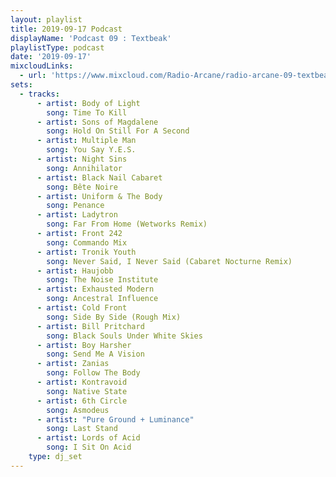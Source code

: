 ```yaml
---
layout: playlist
title: 2019-09-17 Podcast
displayName: 'Podcast 09 : Textbeak'
playlistType: podcast
date: '2019-09-17'
mixcloudLinks:
  - url: 'https://www.mixcloud.com/Radio-Arcane/radio-arcane-09-textbeak'
sets:
  - tracks:
      - artist: Body of Light
        song: Time To Kill
      - artist: Sons of Magdalene
        song: Hold On Still For A Second
      - artist: Multiple Man
        song: You Say Y.E.S.
      - artist: Night Sins
        song: Annihilator
      - artist: Black Nail Cabaret
        song: Bête Noire
      - artist: Uniform & The Body
        song: Penance
      - artist: Ladytron
        song: Far From Home (Wetworks Remix)
      - artist: Front 242
        song: Commando Mix
      - artist: Tronik Youth
        song: Never Said, I Never Said (Cabaret Nocturne Remix)
      - artist: Haujobb
        song: The Noise Institute
      - artist: Exhausted Modern
        song: Ancestral Influence
      - artist: Cold Front
        song: Side By Side (Rough Mix)
      - artist: Bill Pritchard
        song: Black Souls Under White Skies
      - artist: Boy Harsher
        song: Send Me A Vision
      - artist: Zanias
        song: Follow The Body
      - artist: Kontravoid
        song: Native State
      - artist: 6th Circle
        song: Asmodeus
      - artist: "Pure Ground + Luminance"
        song: Last Stand
      - artist: Lords of Acid
        song: I Sit On Acid
    type: dj_set
---
```

